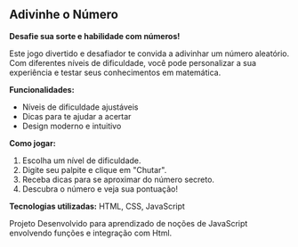 ## Adivinhe o Número 

**Desafie sua sorte e habilidade com números!**

Este jogo divertido e desafiador te convida a adivinhar um número aleatório. Com diferentes níveis de dificuldade, você pode personalizar a sua experiência e testar seus conhecimentos em matemática.

**Funcionalidades:**
* Níveis de dificuldade ajustáveis
* Dicas para te ajudar a acertar
* Design moderno e intuitivo

**Como jogar:**
1. Escolha um nível de dificuldade.
2. Digite seu palpite e clique em "Chutar".
3. Receba dicas para se aproximar do número secreto.
4. Descubra o número e veja sua pontuação!

**Tecnologias utilizadas:**
HTML, CSS, JavaScript


Projeto Desenvolvido para aprendizado de noções de JavaScript envolvendo funções e integração com Html.
